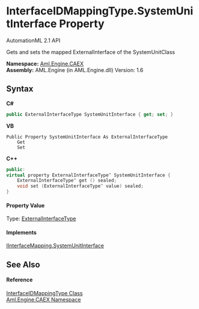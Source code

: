 # InterfaceIDMappingType.SystemUnitInterface Property 
AutomationML 2.1 API 

Gets and sets the mapped ExternalInterface of the SystemUnitClass

**Namespace:**&nbsp;<a href="N_Aml_Engine_CAEX">Aml.Engine.CAEX</a><br />**Assembly:**&nbsp;AML.Engine (in AML.Engine.dll) Version: 1.6

## Syntax

**C#**<br />
``` C#
public ExternalInterfaceType SystemUnitInterface { get; set; }
```

**VB**<br />
``` VB
Public Property SystemUnitInterface As ExternalInterfaceType
	Get
	Set
```

**C++**<br />
``` C++
public:
virtual property ExternalInterfaceType^ SystemUnitInterface {
	ExternalInterfaceType^ get () sealed;
	void set (ExternalInterfaceType^ value) sealed;
}
```


#### Property Value
Type: <a href="T_Aml_Engine_CAEX_ExternalInterfaceType">ExternalInterfaceType</a>

#### Implements
<a href="P_Aml_Engine_CAEX_IInterfaceMapping_SystemUnitInterface">IInterfaceMapping.SystemUnitInterface</a><br />

## See Also


#### Reference
<a href="T_Aml_Engine_CAEX_InterfaceIDMappingType">InterfaceIDMappingType Class</a><br /><a href="N_Aml_Engine_CAEX">Aml.Engine.CAEX Namespace</a><br />